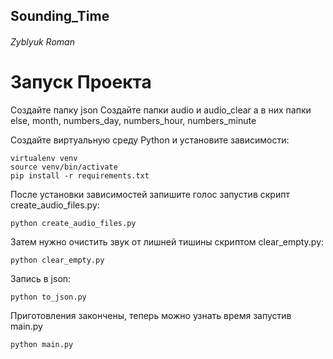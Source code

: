 ## Sounding_Time
###### Zyblyuk Roman


# Запуск Проекта 
Создайте папку json
Создайте папки audio и audio_clear
а в них папки else, month, numbers_day, numbers_hour, numbers_minute

Создайте виртуальную среду Python и установите зависимости:
```
virtualenv venv
source venv/bin/activate
pip install -r requirements.txt
```

После установки зависимостей запишите голос запустив скрипт create_audio_files.py: 

```
python create_audio_files.py
```

Затем нужно очистить звук от лишней тишины скриптом clear_empty.py: 
```
python clear_empty.py
```

Запись в json: 
```
python to_json.py
```

Приготовления закончены, теперь можно узнать время запустив main.py
```
python main.py
```
